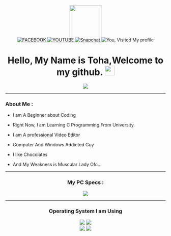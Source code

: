 <div id="header" align="center">
  <img src="https://media.giphy.com/media/M9gbBd9nbDrOTu1Mqx/giphy.gif" width="100"/>
<div id="badges">
  <a href="www.facebook.com/TohaAE2019">
  <img src="https://img.shields.io/badge/Facebook-1877F2?style=for-the-badge&logo=facebook&logoColor=white" alt="FACEBOOK"/>
  </a>
  <a href="www.youtube.com/TohaAbdullah">
  <img src="https://img.shields.io/badge/YouTube-red?style=for-the-badge&logo=youtube&logoColor=white" alt="YOUTUBE"/>
  </a>
  <a href="www.snapchat.com/add/TohaABDSys">
  <img src="https://img.shields.io/badge/Snapchat-FFFC00?style=for-the-badge&logo=snapchat&logoColor=white" alt="Snapchat"/>
  </a>
  <img src="https://komarev.com/ghpvc/?username=TohaAbdullah8642&style=flat-square&color=blue" alt="You, Visited My profile"/>
  <h1>
  Hello, My Name is Toha,Welcome to my github.
  <img src="https://media.giphy.com/media/hvRJCLFzcasrR4ia7z/giphy.gif" width="30px"/>
</h1>
  <div align="center">
  <img src="https://media.discordapp.net/attachments/1034758288228745226/1034758602281472000/Untitled-1_copy10.png"/>
</div>
  
  ---
  
<div id="header" align="Left">

###  About Me :
  
- I am A Beginner about Coding 
  
- Right Now, I am Learning C Programming From University. 
  
- I am A professional Video Editor
  
- Computer And Windows Addicted Guy
  
- I like Chocolates 
  
- And My Weakness is Muscular Lady Ofc...
  
</div>
  
  ---

### My PC Specs : 
  
 <div align="center">
  <img src="https://media.discordapp.net/attachments/578955768666128406/964089088175120404/unknown.png"/>
</div>

  ---
  
 ### Operating System I am Using
  
  <div align="center">
  <img src="https://img.shields.io/badge/Android-3DDC84?style=for-the-badge&logo=android&logoColor=white"/>
  <img src="https://media.discordapp.net/attachments/696814188076466247/1011880330749296650/Screenshot_20220824-120652_Lawnchair.png"/>
</div>
  
   <div align="center">
  <img src="https://img.shields.io/badge/iOS-000000?style=for-the-badge&logo=ios&logoColor=white"/>
  <img src="https://media.discordapp.net/attachments/696814188076466247/1011880330749296650/Screenshot_20220824-120652_Lawnchair.png"/>
</div>
  
